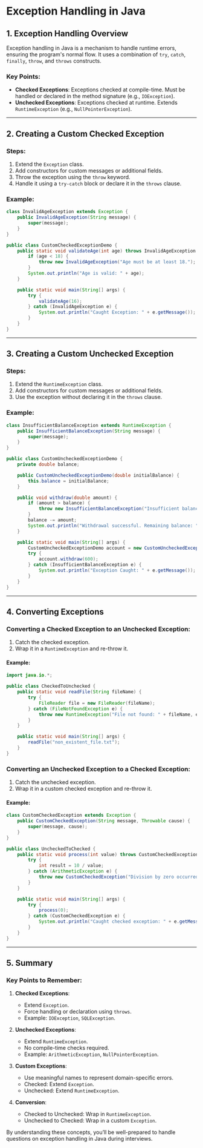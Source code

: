 
# Exception Handling in Java

## 1. Exception Handling Overview
Exception handling in Java is a mechanism to handle runtime errors, ensuring the program's normal flow. It uses a combination of `try`, `catch`, `finally`, `throw`, and `throws` constructs.

### Key Points:
- **Checked Exceptions**: Exceptions checked at compile-time. Must be handled or declared in the method signature (e.g., `IOException`).
- **Unchecked Exceptions**: Exceptions checked at runtime. Extends `RuntimeException` (e.g., `NullPointerException`).

---

## 2. Creating a Custom Checked Exception

### Steps:
1. Extend the `Exception` class.
2. Add constructors for custom messages or additional fields.
3. Throw the exception using the `throw` keyword.
4. Handle it using a `try-catch` block or declare it in the `throws` clause.

### Example:
```java
class InvalidAgeException extends Exception {
    public InvalidAgeException(String message) {
        super(message);
    }
}

public class CustomCheckedExceptionDemo {
    public static void validateAge(int age) throws InvalidAgeException {
        if (age < 18) {
            throw new InvalidAgeException("Age must be at least 18.");
        }
        System.out.println("Age is valid: " + age);
    }

    public static void main(String[] args) {
        try {
            validateAge(16);
        } catch (InvalidAgeException e) {
            System.out.println("Caught Exception: " + e.getMessage());
        }
    }
}
```

---

## 3. Creating a Custom Unchecked Exception

### Steps:
1. Extend the `RuntimeException` class.
2. Add constructors for custom messages or additional fields.
3. Use the exception without declaring it in the `throws` clause.

### Example:
```java
class InsufficientBalanceException extends RuntimeException {
    public InsufficientBalanceException(String message) {
        super(message);
    }
}

public class CustomUncheckedExceptionDemo {
    private double balance;

    public CustomUncheckedExceptionDemo(double initialBalance) {
        this.balance = initialBalance;
    }

    public void withdraw(double amount) {
        if (amount > balance) {
            throw new InsufficientBalanceException("Insufficient balance.");
        }
        balance -= amount;
        System.out.println("Withdrawal successful. Remaining balance: " + balance);
    }

    public static void main(String[] args) {
        CustomUncheckedExceptionDemo account = new CustomUncheckedExceptionDemo(500);
        try {
            account.withdraw(600);
        } catch (InsufficientBalanceException e) {
            System.out.println("Exception Caught: " + e.getMessage());
        }
    }
}
```

---

## 4. Converting Exceptions

### Converting a Checked Exception to an Unchecked Exception:
1. Catch the checked exception.
2. Wrap it in a `RuntimeException` and re-throw it.

#### Example:
```java
import java.io.*;

public class CheckedToUnchecked {
    public static void readFile(String fileName) {
        try {
            FileReader file = new FileReader(fileName);
        } catch (FileNotFoundException e) {
            throw new RuntimeException("File not found: " + fileName, e);
        }
    }

    public static void main(String[] args) {
        readFile("non_existent_file.txt");
    }
}
```

### Converting an Unchecked Exception to a Checked Exception:
1. Catch the unchecked exception.
2. Wrap it in a custom checked exception and re-throw it.

#### Example:
```java
class CustomCheckedException extends Exception {
    public CustomCheckedException(String message, Throwable cause) {
        super(message, cause);
    }
}

public class UncheckedToChecked {
    public static void process(int value) throws CustomCheckedException {
        try {
            int result = 10 / value;
        } catch (ArithmeticException e) {
            throw new CustomCheckedException("Division by zero occurred", e);
        }
    }

    public static void main(String[] args) {
        try {
            process(0);
        } catch (CustomCheckedException e) {
            System.out.println("Caught checked exception: " + e.getMessage());
        }
    }
}
```

---

## 5. Summary

### Key Points to Remember:
1. **Checked Exceptions**:
   - Extend `Exception`.
   - Force handling or declaration using `throws`.
   - Example: `IOException`, `SQLException`.

2. **Unchecked Exceptions**:
   - Extend `RuntimeException`.
   - No compile-time checks required.
   - Example: `ArithmeticException`, `NullPointerException`.

3. **Custom Exceptions**:
   - Use meaningful names to represent domain-specific errors.
   - Checked: Extend `Exception`.
   - Unchecked: Extend `RuntimeException`.

4. **Conversion**:
   - Checked to Unchecked: Wrap in `RuntimeException`.
   - Unchecked to Checked: Wrap in a custom `Exception`.

By understanding these concepts, you’ll be well-prepared to handle questions on exception handling in Java during interviews.
